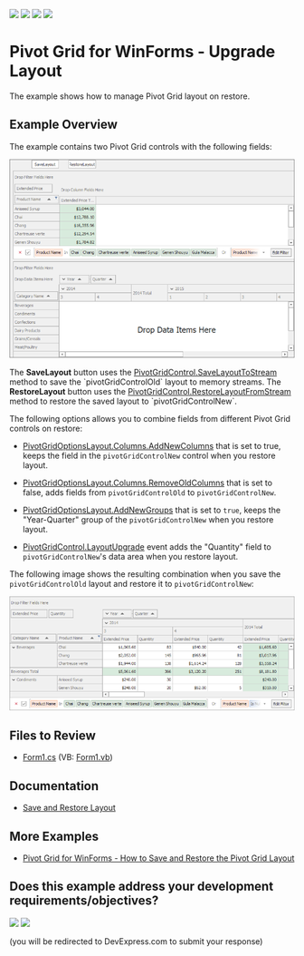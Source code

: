<!-- default badges list -->
![](https://img.shields.io/endpoint?url=https://codecentral.devexpress.com/api/v1/VersionRange/594952072/22.2.4%2B)
[![](https://img.shields.io/badge/Open_in_DevExpress_Support_Center-FF7200?style=flat-square&logo=DevExpress&logoColor=white)](https://supportcenter.devexpress.com/ticket/details/T1143392)
[![](https://img.shields.io/badge/📖_How_to_use_DevExpress_Examples-e9f6fc?style=flat-square)](https://docs.devexpress.com/GeneralInformation/403183)
[![](https://img.shields.io/badge/💬_Leave_Feedback-feecdd?style=flat-square)](#does-this-example-address-your-development-requirementsobjectives)
<!-- default badges end -->

# Pivot Grid for WinForms - Upgrade Layout

The example shows how to manage Pivot Grid layout on restore.

## Example Overview

The example contains two Pivot Grid controls with the following fields:

![screenshot](./images/pivotgrid.png)

The **SaveLayout** button uses the [PivotGridControl.SaveLayoutToStream](https://docs.devexpress.com/WindowsForms/DevExpress.XtraPivotGrid.PivotGridControl.SaveLayoutToStream(System.IO.Stream)) method to save the `pivotGridControlOld` layout to memory streams.
The **RestoreLayout** button uses the [PivotGridControl.RestoreLayoutFromStream](https://docs.devexpress.com/WindowsForms/DevExpress.XtraPivotGrid.PivotGridControl.RestoreLayoutFromStream(System.IO.Stream)?p=netframework) method to restore the saved layout to `pivotGridControlNew`.

The following options allows you to combine fields from different Pivot Grid controls on restore:

* [PivotGridOptionsLayout.Columns.AddNewColumns](https://docs.devexpress.com/CoreLibraries/DevExpress.Utils.OptionsColumnLayout.AddNewColumns?p=netframework) that is set to true, keeps the field in the `pivotGridControlNew` control when you restore layout.
 
* [PivotGridOptionsLayout.Columns.RemoveOldColumns](https://docs.devexpress.com/CoreLibraries/DevExpress.Utils.OptionsColumnLayout.RemoveOldColumns) that is set to false, adds fields from `pivotGridControlOld` to `pivotGridControlNew`.

* [PivotGridOptionsLayout.AddNewGroups](https://docs.devexpress.com/CoreLibraries/DevExpress.XtraPivotGrid.PivotGridOptionsLayout.AddNewGroups?p=netframework) that is set to `true`, keeps the "Year-Quarter" group of the `pivotGridControlNew` when you restore layout.

* [PivotGridControl.LayoutUpgrade](https://docs.devexpress.com/WindowsForms/DevExpress.XtraPivotGrid.PivotGridControl.LayoutUpgrade?p=netframework) event adds the "Quantity" field to `pivotGridControlNew`'s data area when you restore layout.

The following image shows the resulting combination when you save the `pivotGridControlOld` layout and restore it to `pivotGridControlNew`:

![screenshot](./images/result.png)

## Files to Review

- [Form1.cs](./CS/WinPivotUpgradeLayout/Form1.cs) (VB: [Form1.vb](./VB/WinPivotUpgradeLayout/Form1.vb))
## Documentation

- [Save and Restore Layout](https://docs.devexpress.com/WindowsForms/1806/controls-and-libraries/pivot-grid/layout/save-and-restore-layout)

## More Examples

- [Pivot Grid for WinForms - How to Save and Restore the Pivot Grid Layout](https://github.com/DevExpress-Examples/winforms-pivotgrid-save-restore-state-and-layout)

<!-- feedback -->
## Does this example address your development requirements/objectives?

[<img src="https://www.devexpress.com/support/examples/i/yes-button.svg"/>](https://www.devexpress.com/support/examples/survey.xml?utm_source=github&utm_campaign=pivot-grid-for-winforms-layout-upgrade&~~~was_helpful=yes) [<img src="https://www.devexpress.com/support/examples/i/no-button.svg"/>](https://www.devexpress.com/support/examples/survey.xml?utm_source=github&utm_campaign=pivot-grid-for-winforms-layout-upgrade&~~~was_helpful=no)

(you will be redirected to DevExpress.com to submit your response)
<!-- feedback end -->
